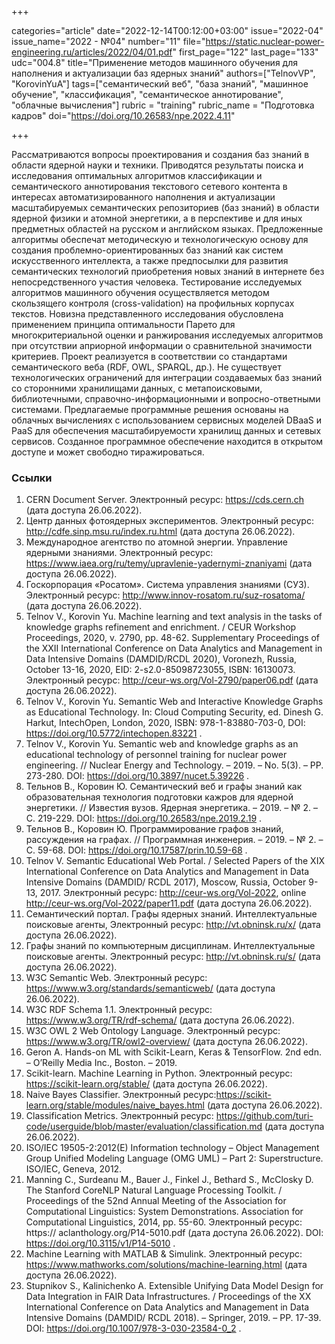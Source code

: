 +++

categories="article"
date="2022-12-14T00:12:00+03:00"
issue="2022-04"
issue_name="2022 - №04"
number="11"
file="https://static.nuclear-power-engineering.ru/articles/2022/04/01.pdf"
first_page="122"
last_page="133"
udc="004.8"
title="Применение методов машинного обучения для наполнения и актуализации баз ядерных знаний"
authors=["TelnovVP", "KorovinYuA"]
tags=["семантический веб", "база знаний", "машинное обучение", "классификация", "семантическое аннотирование", "облачные вычисления"]
rubric = "training"
rubric_name = "Подготовка кадров"
doi="https://doi.org/10.26583/npe.2022.4.11"

+++

Рассматриваются вопросы проектирования и создания баз знаний в области ядерной науки и техники. Приводятся результаты поиска и исследования оптимальных алгоритмов классификации и семантического аннотирования текстового сетевого контента в интересах автоматизированного наполнения и актуализации масштабируемых семантических репозиториев (баз знаний) в области ядерной физики и атомной энергетики, а в перспективе и для иных предметных областей на русском и английском языках. Предложенные алгоритмы обеспечат методическую и технологическую основу для создания проблемно-ориентированных баз знаний как систем искусственного интеллекта, а также предпосылки для развития семантических технологий приобретения новых знаний в интернете без непосредственного участия человека. Тестирование исследуемых алгоритмов машинного обучения осуществляется методом скользящего контроля (cross-validation) на профильных корпусах текстов. Новизна представленного исследования обусловлена применением принципа оптимальности Парето для многокритериальной оценки и ранжирования исследуемых алгоритмов при отсутствии априорной информации о сравнительной значимости критериев. Проект реализуется в соответствии со стандартами семантического веба (RDF, OWL, SPARQL, др.). Не существует технологических ограничений для интеграции создаваемых баз знаний со сторонними хранилищами данных, с метапоисковыми, библиотечными, справочно-информационными и вопросно-ответными системами. Предлагаемые программные решения основаны на облачных вычислениях с использованием сервисных моделей DBaaS и PaaS для обеспечения масштабируемости хранилищ данных и сетевых сервисов. Созданное программное обеспечение находится в открытом доступе и может свободно тиражироваться.

### Ссылки

1. CERN Document Server. Электронный ресурс: https://cds.cern.ch (дата доступа 26.06.2022).
2. Центр данных фотоядерных экспериментов. Электронный ресурс: http://cdfe.sinp.msu.ru/index.ru.html (дата доступа 26.06.2022).
3. Международное агентство по атомной энергии. Управление ядерными знаниями. Электронный ресурс: https://www.iaea.org/ru/temy/upravlenie-yadernymi-znaniyami (дата доступа 26.06.2022).
4. Госкорпорация «Росатом». Система управления знаниями (СУЗ). Электронный ресурс: http://www.innov-rosatom.ru/suz-rosatoma/ (дата доступа 26.06.2022).
5. Telnov V., Korovin Yu. Machine learning and text analysis in the tasks of knowledge graphs refinement and enrichment. / CEUR Workshop Proceedings, 2020, v. 2790, pp. 48-62. Supplementary Proceedings of the XXII International Conference on Data Analytics and Management in Data Intensive Domains (DAMDID/RCDL 2020), Voronezh, Russia, October 13-16, 2020, EID: 2-s2.0-85098723055, ISBN: 16130073. Электронный ресурс: http://ceur-ws.org/Vol-2790/paper06.pdf (дата доступа 26.06.2022).
6. Telnov V., Korovin Yu. Semantic Web and Interactive Knowledge Graphs as Educational Technology. In: Cloud Computing Security, ed. Dinesh G. Harkut, IntechOpen, London, 2020, ISBN: 978-1-83880-703-0, DOI: https://doi.org/10.5772/intechopen.83221 .
7. Telnov V., Korovin Yu. Semantic web and knowledge graphs as an educational technology of personnel training for nuclear power engineering. // Nuclear Energy and Technology. – 2019. – No. 5(3). – PP. 273-280. DOI: https://doi.org/10.3897/nucet.5.39226 .
8. Тельнов В., Коровин Ю. Семантический веб и графы знаний как образовательная технология подготовки кажров для ядерной энергетики. // Известия вузов. Ядерная энергетика. – 2019. – № 2. – С. 219-229. DOI: https://doi.org/10.26583/npe.2019.2.19 .
9. Тельнов В., Коровин Ю. Программирование графов знаний, рассуждения на графах. // Программная инженерия. – 2019. – № 2. – С. 59-68. DOI: https://doi.org/10.17587/prin.10.59-68 .
10. Telnov V. Semantic Educational Web Portal. / Selected Papers of the XIX International Conference on Data Analytics and Management in Data Intensive Domains (DAMDID/ RCDL 2017), Moscow, Russia, October 9-13, 2017. Электронный ресурс: http://ceur-ws.org/Vol-2022, online http://ceur-ws.org/Vol-2022/paper11.pdf (дата доступа 26.06.2022).
11. Семантический портал. Графы ядерных знаний. Интеллектуальные поисковые агенты, Электронный ресурс: http://vt.obninsk.ru/x/ (дата доступа 26.06.2022).
12. Графы знаний по компьютерным дисциплинам. Интеллектуальные поисковые агенты. Электронный ресурс: http://vt.obninsk.ru/s/ (дата доступа 26.06.2022).
13. W3C Semantic Web. Электронный ресурс: https://www.w3.org/standards/semanticweb/ (дата доступа 26.06.2022).
14. W3C RDF Schema 1.1. Электронный ресурс: https://www.w3.org/TR/rdf-schema/ (дата доступа 26.06.2022).
15. W3C OWL 2 Web Ontology Language. Электронный ресурс: https://www.w3.org/TR/owl2-overview/ (дата доступа 26.06.2022).
16. Geron A. Hands-on ML with Scikit-Learn, Keras & TensorFlow. 2nd edn. – O’Reilly Media Inc., Boston. – 2019.
17. Scikit-learn. Machine Learning in Python. Электронный ресурс: https://scikit-learn.org/stable/ (дата доступа 26.06.2022).
18. Naive Bayes Classifier. Электронный ресурс:https://scikit-learn.org/stable/modules/naive_bayes.html (дата доступа 26.06.2022).
19. Classification Metrics. Электронный ресурс: https://github.com/turi-code/userguide/blob/master/evaluation/classification.md (дата доступа 26.06.2022).
20. ISO/IEC 19505-2:2012(E) Information technology – Object Management Group Unified Modeling Language (OMG UML) – Part 2: Superstructure. ISO/IEC, Geneva, 2012.
21. Manning C., Surdeanu M., Bauer J., Finkel J., Bethard S., McClosky D. The Stanford CoreNLP Natural Language Processing Toolkit. / Proceedings of the 52nd Annual Meeting of the Association for Computational Linguistics: System Demonstrations. Association for Computational Linguistics, 2014, pp. 55-60. Электронный ресурс: https:// aclanthology.org/P14-5010.pdf (дата доступа 26.06.2022). DOI: https://doi.org/10.3115/v1/P14-5010 .
22. Machine Learning with MATLAB & Simulink. Электронный ресурс: https://www.mathworks.com/solutions/machine-learning.html (дата доступа 26.06.2022).
23. Stupnikov S., Kalinichenko A. Extensible Unifying Data Model Design for Data Integration in FAIR Data Infrastructures. / Proceedings of the XX International Conference on Data Analytics and Management in Data Intensive Domains (DAMDID/ RCDL 2018). – Springer, 2019. – PP. 17-39. DOI: https://doi.org/10.1007/978-3-030-23584-0_2 .